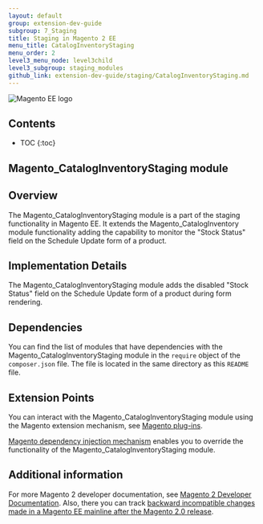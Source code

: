 ```yaml
---
layout: default
group: extension-dev-guide
subgroup: 7_Staging
title: Staging in Magento 2 EE
menu_title: CatalogInventoryStaging
menu_order: 2
level3_menu_node: level3child
level3_subgroup: staging_modules
github_link: extension-dev-guide/staging/CatalogInventoryStaging.md
---
```


![Magento EE logo]({{site.baseurl}}common/images/ee-only_large.png)

<h2>Contents</h2>

* TOC
{:toc}

<h2>Magento_CatalogInventoryStaging module</h2>

## Overview

The Magento_CatalogInventoryStaging module is a part of the staging functionality in Magento EE. It extends the Magento_CatalogInventory module functionality adding the capability to monitor the "Stock Status" field on the Schedule Update form of a product. 

## Implementation Details

The Magento_CatalogInventoryStaging module adds the disabled "Stock Status" field on the Schedule Update form of a product during form rendering.

## Dependencies

You can find the list of modules that have dependencies with the Magento_CatalogInventoryStaging  module in the `require` object of the `composer.json` file. The file is located in the same directory as this `README` file.

## Extension Points

You can interact with the Magento_CatalogInventoryStaging module using the Magento extension mechanism, see [Magento plug-ins](http://devdocs.magento.com/guides/v2.1/extension-dev-guide/plugins.html).

[Magento dependency injection mechanism](http://devdocs.magento.com/guides/v2.1/extension-dev-guide/depend-inj.html) enables you to override the functionality of the Magento_CatalogInventoryStaging module.

## Additional information

For more Magento 2 developer documentation, see [Magento 2 Developer Documentation](http://devdocs.magento.com). Also, there you can track [backward incompatible changes made in a Magento EE mainline after the Magento 2.0 release](http://devdocs.magento.com/guides/v2.0/release-notes/changes/ee_changes.html).